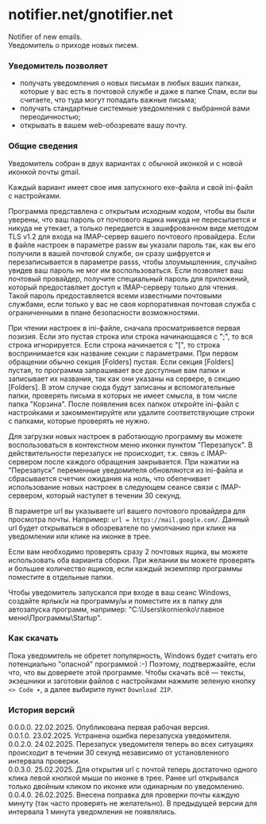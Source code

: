 # notifier.net/gnotifier.net
Notifier of new emails.  
Уведомитель о приходе новых писем.  
### Уведомитель позволяет
- получать уведомления о новых письмах в любых ваших папках, которые у вас есть в почтовой службе и даже в папке Спам, если вы считаете, что туда могут попадать важные письма;
- получать стандартные системные уведомления с выбранной вами переодичностью;
- открывать в вашем web-обозревате вашу почту.
### Общие сведения
Уведомитель собран в двух вариантах с обычной иконкой и с новой иконкой почты gmail.  

Каждый вариант имеет свое имя запускного exe-файла и свой ini-файл с настройками.  

Программа представлена с открытым исходным кодом, чтобы вы были уверены, что ваш пароль от почтового ящика никуда не пересылается и никуда не утекает, а только передается в зашифрованном виде методом TLS v1.2 для входа на IMAP-сервер вашего почтового провайдера. Если в файле настроек в параметре passw вы указали пароль так, как вы его получили в вашей почтовой службе, он сразу шифруется и перезаписывается в параметре passs, чтобы злоумышленник, случайно увидев ваш пароль не мог им воспользоваться. Если позволяет ваш почтовый провайдер, получите специальный пароль для приложений, который предоставляет доступ к IMAP-серверу только для чтения. Такой пароль предоставляется всеми известными почтовыми службами, если только у вас не своя корпоративная почтовая служба с ограниченными в плане безопасности возможностями.  

При чтении настроек в ini-файле, сначала просматривается первая позизия. Если это пустая строка или строка начинающаяся с ";", то вся строка игнорируется. Если строка начинается с "[", то строка воспринимается как название секции с параметрами. При первом обращении обычно секция [Folders] пустая. Если секция [Folders] пустая, то программа запрашивает все доступные вам папки и записывает их названия, так как они указаны на сервере, в секцию [Folders]. В этом случае сюда будут записаны и вспомогательные папки, проверять письма в которых не имеет смысла, в том числе папка "Корзина". После появления всех папкок откройте ini-файл с настройками и закомментируйте или удалите соответствующие строки с папками, которые проверять не нужно.  

Для загрузки новых настроек в работающую программу вы можете воспользоваться в контекстном меню иконки пунктом "Перезапуск". В действительности перезапуск не происходит, т.к. связь с IMAP-сервером после каждого обращения закрывается. При нажатии на "Перезапуск" переменные уведомителя обновляются из ini-файла и сбрасывается счетчик ожидания на ноль, что обепечивает использование новых настроек в следующем сеансе связи с IMAP-сервером, который наступет в течении 30 секунд.  

В параметре url вы указываете url вашего почтового провайдера для просмотра почты. Например: `url = https://mail.google.com/`. Данный url будет открываться в обозревателе по умолчанию при клике на уведомлении или клике на иконке в трее.  

Если вам необходимо проверять сразу 2 почтовых ящика, вы можете использовать оба варианта сборки. При желании вы можете проверять и большее количество ящиков, если каждый экземпляр программы поместите в отдельные папки.  

Чтобы уведомитель запускался при входе в ваш сеанс Windows, создайте ярлык/и на программу/ы и поместите их в папку для автозапуска программ, например: "C:\Users\kornienko\главное меню\Программы\Startup\". 
### Как скачать
Пока уведомитель не обретет популярность, Windows будет считать его потенциально "опасной" программой :-) Поэтому, подтвержаайте, если что, что вы доверяете этой программе. Чтобы скачать всё — тексты, экзешники и заготовки файлов с настройками нажмите зеленую кнопку `<> Code ▾`, а далее выбирите пункт `Download ZIP`.
### История версий
0.0.0.0. 22.02.2025. Опубликована первая рабочая версия.  
0.0.1.0. 23.02.2025. Устранена ошибка перезапуска уведомителя.  
0.0.2.0. 24.02.2025. Перезапуск уведомителя теперь во всех ситуациях происходит в течении 30 секунд независимо от установленного интервала проверки.  
0.0.3.0. 25.02.2025. Для открытия url с почтой теперь достаточно одного клика левой кнопкой мыши по иконке в трее. Ранее url открывался только двойным кликом по иконке или одинарным по уведомлению.  
0.0.4.0. 26.02.2025. Внесена поправка для проверки почты каждую минуту (так часто проверять не желательно). В предыдущей версии для интервала 1 минута уведомления не появлялись.  
